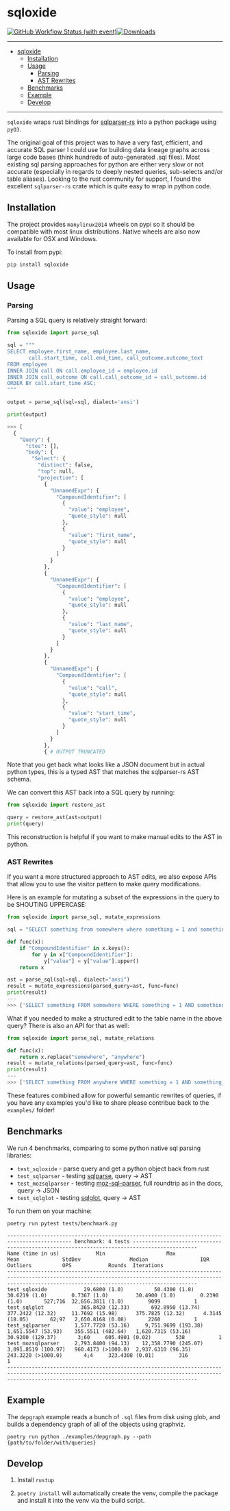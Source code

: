 # sqloxide

[![GitHub Workflow Status (with event)](https://img.shields.io/github/actions/workflow/status/wseaton/sqloxide/ci.yml)](https://github.com/wseaton/sqloxide/actions/workflows/ci.yml)[![Downloads](https://static.pepy.tech/badge/sqloxide)](https://pepy.tech/project/sqloxide)

---

- [sqloxide](#sqloxide)
  - [Installation](#installation)
  - [Usage](#usage)
    - [Parsing](#parsing)
    - [AST Rewrites](#ast-rewrites)
  - [Benchmarks](#benchmarks)
  - [Example](#example)
  - [Develop](#develop)

---

`sqloxide` wraps rust bindings for [sqlparser-rs](https://github.com/ballista-compute/sqlparser-rs) into a python package using `pyO3`.

The original goal of this project was to have a very fast, efficient, and accurate SQL parser I could use for building data lineage graphs across large code bases (think hundreds of auto-generated .sql files). Most existing sql parsing approaches for python are either very slow or not accurate (especially in regards to deeply nested queries, sub-selects and/or table aliases). Looking to the rust community for support, I found the excellent `sqlparser-rs` crate which is quite easy to wrap in python code.

## Installation

The project provides `manylinux2014` wheels on pypi so it should be compatible with most linux distributions. Native wheels are also now available for OSX and Windows.

To install from pypi:

```sh
pip install sqloxide
```

## Usage

### Parsing

Parsing a SQL query is relatively straight forward:

```python
from sqloxide import parse_sql

sql = """
SELECT employee.first_name, employee.last_name,
       call.start_time, call.end_time, call_outcome.outcome_text
FROM employee
INNER JOIN call ON call.employee_id = employee.id
INNER JOIN call_outcome ON call.call_outcome_id = call_outcome.id
ORDER BY call.start_time ASC;
"""

output = parse_sql(sql=sql, dialect='ansi')

print(output)

>>> [
  {
    "Query": {
      "ctes": [],
      "body": {
        "Select": {
          "distinct": false,
          "top": null,
          "projection": [
            {
              "UnnamedExpr": {
                "CompoundIdentifier": [
                  {
                    "value": "employee",
                    "quote_style": null
                  },
                  {
                    "value": "first_name",
                    "quote_style": null
                  }
                ]
              }
            },
            {
              "UnnamedExpr": {
                "CompoundIdentifier": [
                  {
                    "value": "employee",
                    "quote_style": null
                  },
                  {
                    "value": "last_name",
                    "quote_style": null
                  }
                ]
              }
            },
            {
              "UnnamedExpr": {
                "CompoundIdentifier": [
                  {
                    "value": "call",
                    "quote_style": null
                  },
                  {
                    "value": "start_time",
                    "quote_style": null
                  }
                ]
              }
            },
            { # OUTPUT TRUNCATED
```

Note that you get back what looks like a JSON document but in actual python types, this is a typed AST that matches the sqlparser-rs AST schema.

We can convert this AST back into a SQL query by running:

```python
from sqloxide import restore_ast

query = restore_ast(ast=output)
print(query)
```

This reconstruction is helpful if you want to make manual edits to the AST in python.

### AST Rewrites

If you want a more structured approach to AST edits, we also expose APIs that allow you to use the visitor pattern to make query modifications.

Here is an example for mutating a subset of the expressions in the query to be SHOUTING UPPERCASE:

```python
from sqloxide import parse_sql, mutate_expressions

sql = "SELECT something from somewhere where something = 1 and something_else = 2"

def func(x):
    if "CompoundIdentifier" in x.keys():
        for y in x["CompoundIdentifier"]:
            y["value"] = y["value"].upper()
    return x

ast = parse_sql(sql=sql, dialect="ansi")
result = mutate_expressions(parsed_query=ast, func=func)
print(result)
---
>>> ['SELECT something FROM somewhere WHERE something = 1 AND something_else = 2']
```

What if you needed to make a structured edit to the table name in the above query? There is also an API for that as well:

```python
from sqloxide import parse_sql, mutate_relations

def func(x):
    return x.replace("somewhere", "anywhere")
result = mutate_relations(parsed_query=ast, func=func)
print(result)
---
>>> ['SELECT something FROM anywhere WHERE something = 1 AND something_else = 2']

```

These features combined allow for powerful semantic rewrites of queries, if you have any examples you'd like to share please contribue back to the `examples/` folder!

## Benchmarks

We run 4 benchmarks, comparing to some python native sql parsing libraries:

- `test_sqloxide` - parse query and get a python object back from rust
- `test_sqlparser` - testing [sqlparse](https://pypi.org/project/sqlparse/), query -> AST
- `test_mozsqlparser` - testing [moz-sql-parser](https://pypi.org/project/moz-sql-parser/), full roundtrip as in the docs, query -> JSON
- `test_sqlglot` - testing [sqlglot](https://github.com/tobymao/sqlglot/), query -> AST

To run them on your machine:

```
poetry run pytest tests/benchmark.py
```

```
------------------------------------------------------------------------------------------- benchmark: 4 tests -------------------------------------------------------------------------------------------
Name (time in us)            Min                    Max                  Mean              StdDev                Median                 IQR            Outliers          OPS            Rounds  Iterations
----------------------------------------------------------------------------------------------------------------------------------------------------------------------------------------------------------
test_sqloxide            29.6800 (1.0)          50.4300 (1.0)         30.6219 (1.0)        0.7367 (1.0)         30.4900 (1.0)        0.2390 (1.0)       527;716  32,656.3811 (1.0)        9099           1
test_sqlglot            365.8420 (12.33)       692.8950 (13.74)      377.2422 (12.32)     11.7692 (15.98)      375.7825 (12.32)      4.3145 (18.05)       62;97   2,650.8168 (0.08)       2260           1
test_sqlparser        1,577.7720 (53.16)     9,751.9699 (193.38)   1,651.5547 (53.93)    355.5511 (482.64)   1,620.7315 (53.16)     30.9200 (129.37)       3;60     605.4901 (0.02)        538           1
test_mozsqlparser     2,793.8400 (94.13)    12,358.7790 (245.07)   3,091.8519 (100.97)   960.4173 (>1000.0)  2,937.6310 (96.35)    243.3220 (>1000.0)       4;4     323.4308 (0.01)        316           1
----------------------------------------------------------------------------------------------------------------------------------------------------------------------------------------------------------
```

## Example

The `depgraph` example reads a bunch of `.sql` files from disk using glob, and builds a dependency graph of all of the objects using graphviz.

```
poetry run python ./examples/depgraph.py --path {path/to/folder/with/queries}
```

## Develop

1) Install `rustup`

2) `poetry install` will automatically create the venv, compile the package and install it into the venv via the build script.